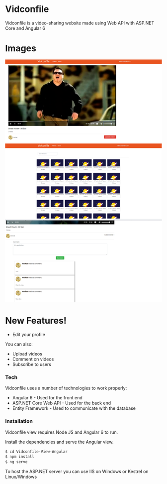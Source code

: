 # Vidconfile

Vidconfile is a video-sharing website made using Web API with ASP.NET Core and Angular 6

# Images
![VideoImage](/Images/VideoPage.png?raw=true "Optional Title")
![VideoImage](/Images/Videos.png?raw=true "Optional Title")
![VideoImage](/Images/Comments.png?raw=true "Optional Title")

# New Features!
  - Edit your profile

You can also:
  - Upload videos
  - Comment on videos
  - Subscribe to users

### Tech
Vidconfile uses a number of technologies to work properly:

* Angular 6 - Used for the front end
* ASP.NET Core Web API - Used for the back end
* Entity Framework - Used to communicate with the database

### Installation

Vidconfile view requires Node JS and Angular 6 to run.

Install the dependencies and serve the Angular view.

```sh
$ cd Vidconfile-View-Angular
$ npm install
$ ng serve
```

To host the ASP.NET server you can use IIS on Windows or Kestrel  on Linux/Windows
